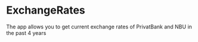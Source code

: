 # ExchangeRates
The app allows you to get current exchange rates of PrivatBank and NBU in the past 4 years
